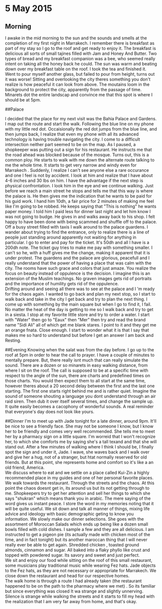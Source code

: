 # 5 May 2015 

## Morning 

I awake in the mid morning to the sun and the sounds and smells at the completion of my first night in Marrakech. I remember there is breakfast as part of my stay so I go to the roof and get ready to enjoy it.  The breakfast is delicious all sorts of small tajines filled with Jam and Honey And Butter.  Two types of bread and my breakfast companion was a bee, who seemed really intent on taking all the honey back he could.  The sun was warm and beating down over my breakfast table on the roof.  I took the tea and finished it.  Went to pour myself another glass, but failed to pour from height, turns out it was worse!  Sitting and overlooking the city theres something you don't realize is how peaceful it can look from above.  The moutains loom in the background to protect the city, apparently from the passage of time.  Minarets dot the entire landscap and convince me that this spot is where I should be at 5pm.

##Palace

I decided that the place for my next visit was the Bahia Palace and Gardens.  I map out the route and start the walk.  Following the blue line on my phone with my little red dot.   Occaisionally the red dot jumps from the blue line, and then jumps back, I realize that even my phone with all its advanced technology is having trouble navigating the city.  I come to a difficult intersection neither part seemed to be on the map.  As I paused, a shopkeeper was putting out a sign for his restaurant.  He instructs me that the road ahead was blocked because of the mosque.  Turns out, this is a common ploy.  He starts to walk with me down the alternate route talking to me the whole time.  It starts to get very narrow and windy even for Marrakech .  Suddenly, I realize I  can't see anyone else a rare occurance and one I feel is not by accident.  I look at him and realize that I have about 4-6 inches and 30 lbs on him.  I have the advantage if the next step is physical confrontation.   I look him in the eye and we continue walking.   Just before we reach a main street he stops and tells me that this way is where the palace is.  He then gives me the indication that he wants to be paid for his guid work.  I hand him 10dh,  a fair price for 2 minutes of making me feel like I'm going to be robbed.   He keeps saying that "This is nothing" he wants paper money.  I told him I paid less for dinner last night and let him know I was not going to budge.  He gives in and walks away back to his shop. I felt happy to have been done with being scammed and shuffle off to the palace.   
Off a busy street filled with taxis I walk around to the palace guardens.  I wander about trying to find the entrance, only to realize there is a line of people just standing around apparently not waiting for anything in particular.  I go to enter and pay for the ticket.   It's 50dh and all I have is a 200dh note.  The ticket guy tries to make me pay with something smaller.  I can't so he, with a huff gives me the change, making it apparent that it is under protest.
The guardens and the palace are glorious, peacefull and I really understand that the power of having a place that was calm with the city.  The rooms have such grace and colors that just amaze.  You realize the focus on beauty instead of oppulence is the decision.  I imagine this is an extension of the Muslim teachings.    No graven images gets rid of portraits and the importance of humility gets rid of the oppulence.  
Drifting around and seeing all there was to see at the palace and I 'm ready for the chaos again.   I wanted to go back and plan my next stop, so I start to walk back and take in the city   I get back and try to plan the next thing.  I come up with something by the main square but when I go to find it, I fail.  No matter the heat of the day is getting to me  so I walk back and try to get in a siesta. I stop at my favorite little store and try to order a water.  I start with "Water" then go to "Eaux" then "Mer" then try and read the brand name "Sidi Ali" all of which get me blank stares. I point to it and they get me an orange fnata.  Close enough.  I start to wonder what it is that I say that makes me so hard to understand but before I get an answer I am back and Resting.  
		
##Evening
Knowing when the salat was from the day before.  I go up to the roof at 5pm  in order to hear the call to prayer.   I have a couple of minutes to mentally prepare.  But, there really isnt much that can really simulate the sound.   There are a dozen or so minarets in easy walking distance, from where I sit on the roof.   The call is supposed to be at a specific time with respect to the angle of the sun, there are charts and predefined times on those charts.  You would then expect them to all start at the same time, however theres about a 20 second delay between the first and the last one starting.   The first one starts right behind me and is rather quiet.   Imagine the sound of someone shouting a language you dont understand through an air raid siren.  Then dub it over itself several times, and change the sample up.   It quite easily becomes a cacophony of wonderful sounds.   A real reminder that everyone's day does not look like yours.  
	
##Dinner
I'm to meet up with Jade tonight for a late dinner, around 9pm.  It'll be nice to see a friendly face. She may not be someone I know, but I know her to be friendly and comes very well recommended.  She tells me to meet her by a pharmacy sign on a little square.  I'm worreid that I won't recognize her, to which she comforts me by saying she's a tall texand and that she will stand out.   After a few minutes of walking where I think I should be, I finally spot the sign and under it, Jade.   I wave, she waves back and I walk over and give her a hug, not of a stranger, but htat normally reserved for old friends.  But at this point, she represents home and comfort so it's like a an old friend, America.  
We discuss where to eat and we settle on a place called Kui-Zin a highly recommended place in my guides and one of her personal favorite places. We walk towards the restaurant.   Through the streets and the chaos.  At this point the chaos doesnt get in, its around us but its not getting through to me.   Shopkeepers try to get her attention and sell her things to which she says "shukran" which means thank you in arabic.   The mere saying of the word gives us instant peace.  I store the word in my memories noting that it will be quite useful.   We sit down and talk all manner of things, mixing life advice and ideology with basic demographic geting to know you information.    We slowly make our dinner selections.  She goes with the assortment of Moroccan Salads which ends up being like a dozen small bowls filled with cold dishes.  I sample a few and they are all delicious.  I am instructed to get a pigeon pie (its actually made with chicken most of the time, and in fact tonight)  but its another maroccan thing that I will never really ever be able to get again.  Shredded chicken , toasted ground almonds, cinnamon and sugar.  All baked into a flaky phyllo like crust and topped with powdered sugar.  Its savory and sweet and just perfect.  
We sit and enjoy our food while sitting on the roof  of this small restaurant, some musicians play traditional music while wearing Fez hats.  Jade objects to the Fez hats, as they are not necessary or appropriate for Marrakech.  We close down the restaurant and head for our respective homes.   
The walk home is through a route I had already taken (the restaurant happened to be on the path to the pharmacy where we met) .  So its familiar but since everything was closed It wa strange and slightly unnerving.   Silence is strange while walking the streets and it starts to fill my head with the realization that I am very far away from home, and that's okay.